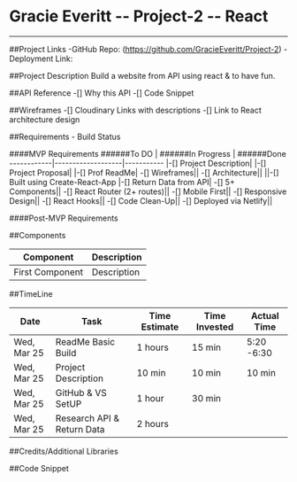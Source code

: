 # Gracie Everitt -- Project-2 -- React 
----

##Project Links
-GitHub Repo: (https://github.com/GracieEveritt/Project-2)
-Deployment Link: 

##Project Description
Build a website from API using react & to have fun.

##API Reference
-[] Why this API
-[] Code Snippet

##Wireframes
-[] Cloudinary Links with descriptions
-[] Link to React architecture design

##Requirements - Build Status

####MVP Requirements
######To DO | ######In Progress | ######Done 
------------|-------------------|-----------
|-[] Project Description|
|-[] Project Proposal|
|-[] Prof ReadMe|
-[] Wireframes||
-[] Architecture||
||-[] Built using Create-React-App
|-[] Return Data from API|
-[] 5+ Components||
-[] React Router (2+ routes)||
-[] Mobile First||
-[] Responsive Design||
-[] React Hooks||
-[] Code Clean-Up||
-[] Deployed via Netlify||


####Post-MVP Requirements

##Components

Component | Description 
-----|------
First Component | Description

##TimeLine

Date | Task | Time Estimate | Time Invested | Actual Time
-----|------|---------------|---------------|------------
Wed, Mar 25 | ReadMe Basic Build | 1 hours | 15 min | 5:20 -6:30
Wed, Mar 25 | Project Description | 10 min | 10 min | 10 min
Wed, Mar 25 | GitHub & VS SetUP | 1 hour | 30 min | 
Wed, Mar 25 | Research API & Return Data | 2 hours | |




##Credits/Additional Libraries

##Code Snippet




